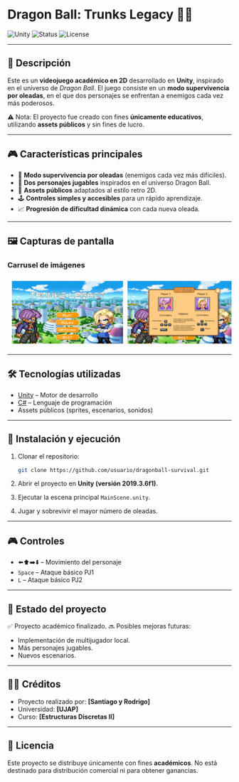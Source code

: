 # Dragon Ball: Trunks Legacy 🐉✨

![Unity](https://img.shields.io/badge/Engine-Unity-blue?logo=unity)
![Status](https://img.shields.io/badge/Status-Academic_Project-green)
![License](https://img.shields.io/badge/Assets-Public-orange)

---

## 📖 Descripción

Este es un **videojuego académico en 2D** desarrollado en **Unity**, inspirado en el universo de *Dragon Ball*.
El juego consiste en un **modo supervivencia por oleadas**, en el que dos personajes se enfrentan a enemigos cada vez más poderosos.

⚠️ Nota: El proyecto fue creado con fines **únicamente educativos**, utilizando **assets públicos** y sin fines de lucro.

---

## 🎮 Características principales

* 🌊 **Modo supervivencia por oleadas** (enemigos cada vez más difíciles).
* 👥 **Dos personajes jugables** inspirados en el universo Dragon Ball.
* 🎨 **Assets públicos** adaptados al estilo retro 2D.
* 🕹️ **Controles simples y accesibles** para un rápido aprendizaje.
* 📈 **Progresión de dificultad dinámica** con cada nueva oleada.

---

## 🖼️ Capturas de pantalla

### Carrusel de imágenes

<div style="display: flex; overflow-x: auto; gap: 10px; padding: 10px;">
  <img src="image/Home.png" width="250" />
  <img src="image/Rules.png" width="250" />
  <img src="image/Options.png" width="250" />
  <img src="image/Dificulty.png" width="250" />
  <img src="image/Game.png" width="250" />
</div>

---

## 🛠️ Tecnologías utilizadas

* [Unity](https://unity.com/) – Motor de desarrollo
* [C#](https://learn.microsoft.com/dotnet/csharp/) – Lenguaje de programación
* Assets públicos (sprites, escenarios, sonidos)

---


## 🚀 Instalación y ejecución

1. Clonar el repositorio:

   ```bash
   git clone https://github.com/usuario/dragonball-survival.git
   ```
2. Abrir el proyecto en **Unity (versión 2019.3.6f1)**.
3. Ejecutar la escena principal `MainScene.unity`.
4. Jugar y sobrevivir el mayor número de oleadas.

---

## 🎮 Controles

* ⬅️⬆️➡️⬇️ – Movimiento del personaje
* `Space` – Ataque básico PJ1
* `L` – Ataque básico PJ2

---

## 📌 Estado del proyecto

✅ Proyecto académico finalizado.
🔜 Posibles mejoras futuras:

* Implementación de multijugador local.
* Más personajes jugables.
* Nuevos escenarios.

---

## 👨‍🏫 Créditos

* Proyecto realizado por: **[Santiago y Rodrigo]**
* Universidad: **[UJAP]**
* Curso: **[Estructuras Discretas II]**

---

## 📜 Licencia

Este proyecto se distribuye únicamente con fines **académicos**.
No está destinado para distribución comercial ni para obtener ganancias.